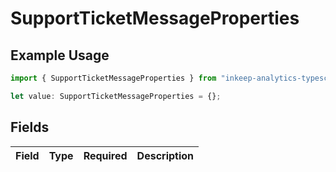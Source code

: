 # SupportTicketMessageProperties

## Example Usage

```typescript
import { SupportTicketMessageProperties } from "inkeep-analytics-typescript/models/components";

let value: SupportTicketMessageProperties = {};
```

## Fields

| Field       | Type        | Required    | Description |
| ----------- | ----------- | ----------- | ----------- |